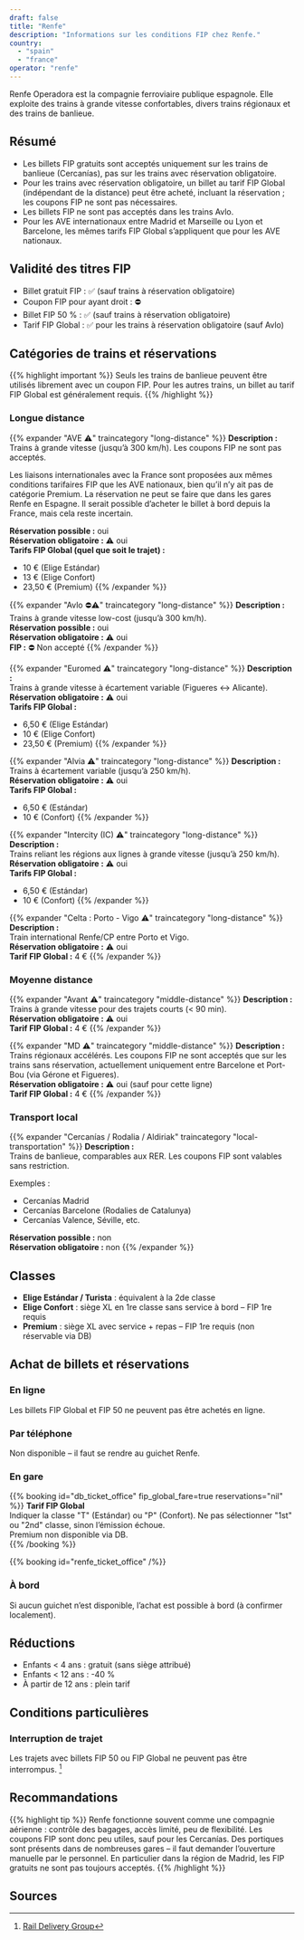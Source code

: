 ```yaml
---
draft: false
title: "Renfe"
description: "Informations sur les conditions FIP chez Renfe."
country:
  - "spain"
  - "france"
operator: "renfe"
---
```


Renfe Operadora est la compagnie ferroviaire publique espagnole. Elle exploite des trains à grande vitesse confortables, divers trains régionaux et des trains de banlieue.

## Résumé

- Les billets FIP gratuits sont acceptés uniquement sur les trains de banlieue (Cercanías), pas sur les trains avec réservation obligatoire.
- Pour les trains avec réservation obligatoire, un billet au tarif FIP Global (indépendant de la distance) peut être acheté, incluant la réservation ; les coupons FIP ne sont pas nécessaires.
- Les billets FIP ne sont pas acceptés dans les trains Avlo.
- Pour les AVE internationaux entre Madrid et Marseille ou Lyon et Barcelone, les mêmes tarifs FIP Global s’appliquent que pour les AVE nationaux.

## Validité des titres FIP

- Billet gratuit FIP : ✅ (sauf trains à réservation obligatoire)  
- Coupon FIP pour ayant droit : ⛔  
- Billet FIP 50 % : ✅ (sauf trains à réservation obligatoire)  
- Tarif FIP Global : ✅ pour les trains à réservation obligatoire (sauf Avlo)

## Catégories de trains et réservations
{{% highlight important %}}
Seuls les trains de banlieue peuvent être utilisés librement avec un coupon FIP. Pour les autres trains, un billet au tarif FIP Global est généralement requis.
{{% /highlight %}}

### Longue distance

{{% expander "AVE ⚠️" traincategory "long-distance" %}}
**Description :**  
Trains à grande vitesse (jusqu’à 300 km/h). Les coupons FIP ne sont pas acceptés.

Les liaisons internationales avec la France sont proposées aux mêmes conditions tarifaires FIP que les AVE nationaux, bien qu’il n’y ait pas de catégorie Premium. La réservation ne peut se faire que dans les gares Renfe en Espagne. Il serait possible d’acheter le billet à bord depuis la France, mais cela reste incertain.

**Réservation possible :** oui  
**Réservation obligatoire :** ⚠️ oui  
**Tarifs FIP Global (quel que soit le trajet) :**  
- 10 € (Elige Estándar)  
- 13 € (Elige Confort)  
- 23,50 € (Premium)
{{% /expander %}}

{{% expander "Avlo ⛔⚠️" traincategory "long-distance" %}}
**Description :**  
Trains à grande vitesse low-cost (jusqu’à 300 km/h).  
**Réservation possible :** oui  
**Réservation obligatoire :** ⚠️ oui  
**FIP :** ⛔ Non accepté
{{% /expander %}}

{{% expander "Euromed ⚠️" traincategory "long-distance" %}}
**Description :**  
Trains à grande vitesse à écartement variable (Figueres <-> Alicante).  
**Réservation obligatoire :** ⚠️ oui  
**Tarifs FIP Global :**  
- 6,50 € (Elige Estándar)  
- 10 € (Elige Confort)  
- 23,50 € (Premium)
{{% /expander %}}

{{% expander "Alvia ⚠️" traincategory "long-distance" %}}
**Description :**  
Trains à écartement variable (jusqu’à 250 km/h).  
**Réservation obligatoire :** ⚠️ oui  
**Tarifs FIP Global :**  
- 6,50 € (Estándar)  
- 10 € (Confort)
{{% /expander %}}

{{% expander "Intercity (IC) ⚠️" traincategory "long-distance" %}}
**Description :**  
Trains reliant les régions aux lignes à grande vitesse (jusqu’à 250 km/h).  
**Réservation obligatoire :** ⚠️ oui  
**Tarifs FIP Global :**  
- 6,50 € (Estándar)  
- 10 € (Confort)
{{% /expander %}}

{{% expander "Celta : Porto - Vigo ⚠️" traincategory "long-distance" %}}
**Description :**  
Train international Renfe/CP entre Porto et Vigo.  
**Réservation obligatoire :** ⚠️ oui  
**Tarif FIP Global :** 4 €
{{% /expander %}}

### Moyenne distance

{{% expander "Avant ⚠️" traincategory "middle-distance" %}}
**Description :**  
Trains à grande vitesse pour des trajets courts (< 90 min).  
**Réservation obligatoire :** ⚠️ oui  
**Tarif FIP Global :** 4 €
{{% /expander %}}

{{% expander "MD ⚠️" traincategory "middle-distance" %}}
**Description :**  
Trains régionaux accélérés. Les coupons FIP ne sont acceptés que sur les trains sans réservation, actuellement uniquement entre Barcelone et Port-Bou (via Gérone et Figueres).  
**Réservation obligatoire :** ⚠️ oui (sauf pour cette ligne)  
**Tarif FIP Global :** 4 €
{{% /expander %}}

### Transport local

{{% expander "Cercanías / Rodalia / Aldiriak" traincategory "local-transportation" %}}
**Description :**  
Trains de banlieue, comparables aux RER. Les coupons FIP sont valables sans restriction.

Exemples :  
- Cercanías Madrid  
- Cercanías Barcelone (Rodalies de Catalunya)  
- Cercanías Valence, Séville, etc.

**Réservation possible :** non  
**Réservation obligatoire :** non
{{% /expander %}}

## Classes

- **Elige Estándar / Turista** : équivalent à la 2de classe  
- **Elige Confort** : siège XL en 1re classe sans service à bord – FIP 1re requis  
- **Premium** : siège XL avec service + repas – FIP 1re requis (non réservable via DB)

## Achat de billets et réservations

### En ligne

Les billets FIP Global et FIP 50 ne peuvent pas être achetés en ligne.

### Par téléphone

Non disponible – il faut se rendre au guichet Renfe.

### En gare

{{% booking id="db_ticket_office"
    fip_global_fare=true
    reservations="nil"
%}}
**Tarif FIP Global**  
Indiquer la classe "T" (Estándar) ou "P" (Confort). Ne pas sélectionner "1st" ou "2nd" classe, sinon l’émission échoue.  
Premium non disponible via DB.  
{{% /booking %}}

{{% booking id="renfe_ticket_office" /%}}

### À bord

Si aucun guichet n’est disponible, l’achat est possible à bord (à confirmer localement).

## Réductions

- Enfants < 4 ans : gratuit (sans siège attribué)  
- Enfants < 12 ans : -40 %  
- À partir de 12 ans : plein tarif

## Conditions particulières

### Interruption de trajet

Les trajets avec billets FIP 50 ou FIP Global ne peuvent pas être interrompus. [^2]

## Recommandations

{{% highlight tip %}}
Renfe fonctionne souvent comme une compagnie aérienne : contrôle des bagages, accès limité, peu de flexibilité. Les coupons FIP sont donc peu utiles, sauf pour les Cercanías. Des portiques sont présents dans de nombreuses gares – il faut demander l’ouverture manuelle par le personnel. En particulier dans la région de Madrid, les FIP gratuits ne sont pas toujours acceptés.
{{% /highlight %}}

## Sources

[^1]: [ShowMeTheJourney](https://showmethejourney.com/travel-on/train/129-md-media-distancia-spain/)  
[^2]: [Rail Delivery Group](https://www.raildeliverygroup.com/rst/europe-and-fip.html#Tips)
